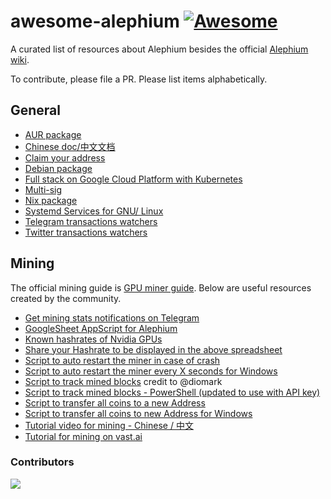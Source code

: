 # awesome-alephium [![Awesome](https://awesome.re/badge.svg)](https://github.com/alephium/awesome-alephium)

A curated list of resources about Alephium besides the official [Alephium wiki](https://wiki.alephium.org).

To contribute, please file a PR. Please list items alphabetically.

## General

* [AUR package](https://aur.archlinux.org/packages/alephium-wallet-bin/)
* [Chinese doc/中文文档](https://github.com/Lbqds/alephium-docs)
* [Claim your address](https://gitlab.com/public-alephium/address2name)
* [Debian package](https://projects.iabsis.com/projects/alephium-pkg/wiki/How_to_install_Alephium_with_packages)
* [Full stack on Google Cloud Platform with Kubernetes](https://github.com/liuhongchao/alephium-stack)
* [Multi-sig](https://altco.notion.site/altco/alephium-b8c069de878f4820bbd1176cbcab9cc7)
* [Nix package](https://github.com/chloekek/alephium-nix)
* [Systemd Services for GNU/ Linux](https://gitlab.com/sven-hash/alephium/-/tree/main/systemd/system)
* [Telegram transactions watchers](https://t.me/alphwhalesalert)
* [Twitter transactions watchers](https://twitter.com/AlephiumWW)


## Mining

The official mining guide is [GPU miner guide](https://wiki.alephium.org/GPU-Miner-Guide.html). Below are useful resources created by the community.


* [Get mining stats notifications on Telegram](https://gitlab.com/sven-hash/alephium/-/tree/main/alephium-bot)
* [GoogleSheet AppScript for Alephium](https://github.com/MrGoldenpioche/Alephium-GoogleAppScripts)
* [Known hashrates of Nvidia GPUs](https://docs.google.com/spreadsheets/d/10eUjwGU-Kmw1XM1dDOKfdscOeShakSnjcBGzBT46rmc/edit?usp=sharing)
* [Share your Hashrate to be displayed in the above spreadsheet](https://forms.gle/cCMMZn6cRkQ4pXNx9)
* [Script to auto restart the miner in case of crash](https://gist.github.com/polarker/d7f7a9903106c6184cf76fad4e695294)
* [Script to auto restart the miner every X seconds for Windows](https://github.com/skitsur-dev/alephium-restart-miner-every-x-seconds/blob/main/alph-restart-miner_every_x_seconds.ps1)
* [Script to track mined blocks](https://gist.github.com/polarker/e13a8898b4977d86c2c9d4b867341635) credit to @diomark
* [Script to track mined blocks - PowerShell (updated to use with API key)](https://gist.github.com/polarker/a21491d2d5aab1b5f2306b5f8b6f9b6e)
* [Script to transfer all coins to a new Address](https://gist.github.com/polarker/e2a8b97eceeb359b3c73c0f5cac05680)
* [Script to transfer all coins to new Address for Windows](https://github.com/skitsur-dev/alephium-sweep-all-script/blob/main/sweep-all.ps1)
* [Tutorial video for mining - Chinese / 中文](https://www.youtube.com/watch?v=-hLQDnth0iM)
* [Tutorial for mining on vast.ai](https://github.com/diomark/alph/blob/main/miningAlphOnVast.md)

### Contributors

<a href="https://github.com/alephium/awesome-alephium/graphs/contributors">
  <img src="https://contrib.rocks/image?repo=alephium/awesome-alephium" />
</a>

